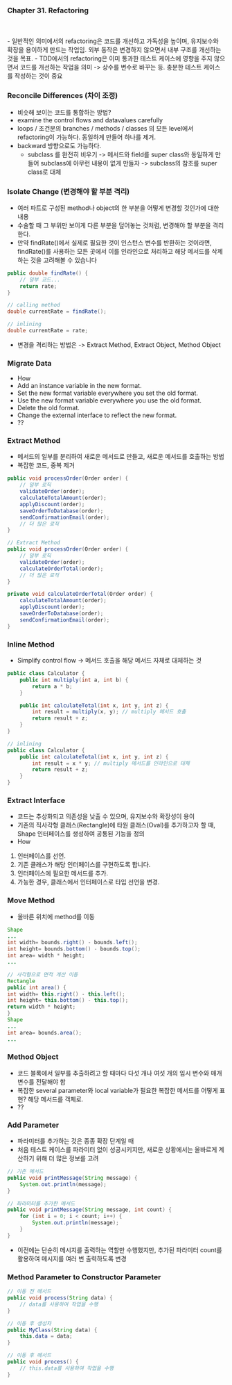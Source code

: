 ### Chapter 31. Refactoring

<br>


<br>
- 일반적인 의미에서의 refactoring은 코드를 개선하고 가독성을 높이며, 유지보수와 확장을 용이하게 만드는 작업임. 외부 동작은 변경하지 않으면서 내부 구조를 개선하는 것을 목표.
- TDD에서의 refactoring은 이미 통과한 테스트 케이스에 영향을 주지 않으면서 코드를 개선하는 작업을 의미 -> 상수를 변수로 바꾸는 등. 충분한 테스트 케이스를 작성하는 것이 중요


### Reconcile Differences (차이 조정)
- 비슷해 보이는 코드를 통합하는 방법?
- examine the control flows and datavalues carefully
- loops / 조건문의 branches / methods / classes 의 모든 level에서 refactoring이 가능하다. 동일하게 만들어 하나를 제거.
- backward 방향으로도 가능하다. 
  - subclass 를 완전히 비우기 -> 메서드와 field를 super class와 동일하게 만들어 subclass에 아무런 내용이 없게 만들자 -> subclass의 참조를 super class로 대체
  
### Isolate Change (변경해야 할 부분 격리)
- 여러 파트로 구성된 method나 object의 한 부분을 어떻게 변경할 것인가에 대한 내용
- 수술할 때 그 부위만 보이게 다른 부분을 덮어놓는 것처럼, 변경해야 할 부분을 격리한다.
- 만약 findRate()에서 실제로 필요한 것이 인스턴스 변수를 반환하는 것이라면, findRate()를 사용하는 모든 곳에서 이를 인라인으로 처리하고 해당 메서드를 삭제하는 것을 고려해볼 수 있습니다

  
```java
public double findRate() {
    // 일부 코드...
    return rate;
}

// calling method
double currentRate = findRate();

// inlining
double currentRate = rate;
```

- 변경을 격리하는 방법은 -> Extract Method, Extract Object, Method Object


### Migrate Data
- How
 - Add an instance variable in the new format.
 - Set the new format variable everywhere you set the old format.
 - Use the new format variable everywhere you use the old format.
 - Delete the old format.
 - Change the external interface to reflect the new format.
- ??


### Extract Method
- 메서드의 일부를 분리하여 새로운 메서드로 만들고, 새로운 메서드를 호출하는 방법
- 복잡한 코드, 중복 제거

```java
public void processOrder(Order order) {
    // 일부 로직
    validateOrder(order);
    calculateTotalAmount(order);
    applyDiscount(order);
    saveOrderToDatabase(order);
    sendConfirmationEmail(order);
    // 더 많은 로직
}

// Extract Method
public void processOrder(Order order) {
    // 일부 로직
    validateOrder(order);
    calculateOrderTotal(order);
    // 더 많은 로직
}

private void calculateOrderTotal(Order order) {
    calculateTotalAmount(order);
    applyDiscount(order);
    saveOrderToDatabase(order);
    sendConfirmationEmail(order);
}
```

### Inline Method
- Simplify control flow -> 메서드 호출을 해당 메서드 자체로 대체하는 것
  
```java
public class Calculator {
    public int multiply(int a, int b) {
        return a * b;
    }

    public int calculateTotal(int x, int y, int z) {
        int result = multiply(x, y); // multiply 메서드 호출
        return result + z;
    }
}

// inlining
public class Calculator {
    public int calculateTotal(int x, int y, int z) {
        int result = x * y; // multiply 메서드를 인라인으로 대체
        return result + z;
    }
}
```

### Extract Interface
- 코드는 추상화되고 의존성을 낮출 수 있으며, 유지보수와 확장성이 용이
- 기존의 직사각형 클래스(Rectangle)에 타원 클래스(Oval)를 추가하고자 할 때, Shape 인터페이스를 생성하여 공통된 기능을 정의
- How
1. 인터페이스를 선언.
2. 기존 클래스가 해당 인터페이스를 구현하도록 합니다.
3. 인터페이스에 필요한 메서드를 추가. 
4. 가능한 경우, 클래스에서 인터페이스로 타입 선언을 변경.

### Move Method
- 올바른 위치에 method를 이동

```java
Shape
...
int width= bounds.right() - bounds.left();
int height= bounds.bottom() - bounds.top();
int area= width * height;
...

// 사각형으로 면적 계산 이동
Rectangle
public int area() {
int width= this.right() - this.left();
int height= this.bottom() - this.top();
return width * height;
}
Shape
...
int area= bounds.area();
...
```

### Method Object
- 코드 블록에서 일부를 추출하려고 할 때마다 다섯 개나 여섯 개의 임시 변수와 매개변수를 전달해야 함
- 복잡한 several parameter와 local variable가 필요한 복잡한 메서드를 어떻게 표현? 해당 메서드를 객체로.
- ??

### Add Parameter
- 파라미터를 추가하는 것은 종종 확장 단계일 때
- 처음 테스트 케이스를 파라미터 없이 성공시키지만, 새로운 상황에서는 올바르게 계산하기 위해 더 많은 정보를 고려
  
```java
// 기존 메서드
public void printMessage(String message) {
    System.out.println(message);
}

// 파라미터를 추가한 메서드
public void printMessage(String message, int count) {
    for (int i = 0; i < count; i++) {
        System.out.println(message);
    }
}
```
- 이전에는 단순히 메시지를 출력하는 역할만 수행했지만, 추가된 파라미터 count를 활용하여 메시지를 여러 번 출력하도록 변경

### Method Parameter to Constructor Parameter


```java
// 이동 전 메서드
public void process(String data) {
    // data를 사용하여 작업을 수행
}

// 이동 후 생성자
public MyClass(String data) {
    this.data = data;
}

// 이동 후 메서드
public void process() {
    // this.data를 사용하여 작업을 수행
}
```